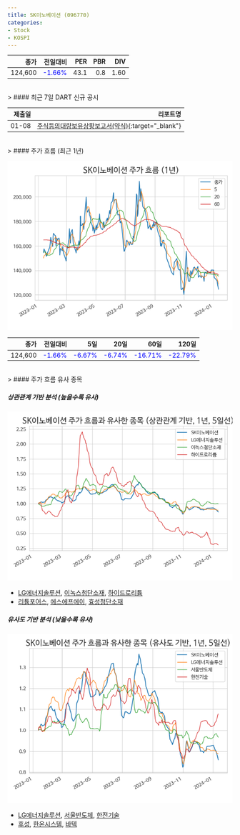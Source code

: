 ```yaml
---
title: SK이노베이션 (096770)
categories:
- Stock
- KOSPI
---
```


|종가|전일대비|PER|PBR|DIV|
|---:|-------:|--:|--:|--:|
|124,600|<span style="color: blue">-1.66%</span>|43.1|0.8|1.60|

<!-- more -->

<br>
> #### 최근 7일 DART 신규 공시

<br>

|제출일|리포트명|
|-----:|-------:|
|01-08|[주식등의대량보유상황보고서(약식)](https://dart.fss.or.kr/dsaf001/main.do?rcpNo=20240108000586){:target="_blank"}|

<br>
> #### 주가 흐름 (최근 1년)

![096770](/assets/images/stock/096770.png)

|종가|전일대비|5일|20일|60일|120일|
|---:|-------:|--:|---:|---:|----:|
|124,600|<span style="color: blue">-1.66%</span>|<span style="color: blue">-6.67%</span>|<span style="color: blue">-6.74%</span>|<span style="color: blue">-16.71%</span>|<span style="color: blue">-22.79%</span>|

<br>
> #### 주가 흐름 유사 종목

##### 상관관계 기반 분석 (높을수록 유사)
![096770](/assets/images/stock/096770_corr.png)
- [LG에너지솔루션](/373220/), [이녹스첨단소재](/272290/), [하이드로리튬](/101670/)
- [리튬포어스](/073570/), [에스에프에이](/056190/), [효성첨단소재](/298050/)

##### 유사도 기반 분석 (낮을수록 유사)
![096770](/assets/images/stock/096770_sim.png)
- [LG에너지솔루션](/373220/), [서울반도체](/046890/), [한전기술](/052690/)
- [후성](/093370/), [한온시스템](/018880/), [바텍](/043150/)